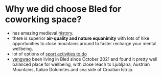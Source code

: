 # Why we did choose Bled for coworking space?
- has amazing medieval [history](https://en.wikipedia.org/wiki/Bled).
- there is superior **air-quality and nature equanimity** with lots of hike opportunities to close mountains around to faster recharge your mental wellbeing.
- lot of options of [sport activities to do](./sports-activities-around-bled.md)
- [yangwao](https://twitter.com/yangwao) been living in Bled since October 2021 and found it pretty well balanced place for wellbeing, with close reach to Ljubljana, Austrian Mountains, Italian Dolomites and sea side of Croatian Istrija.